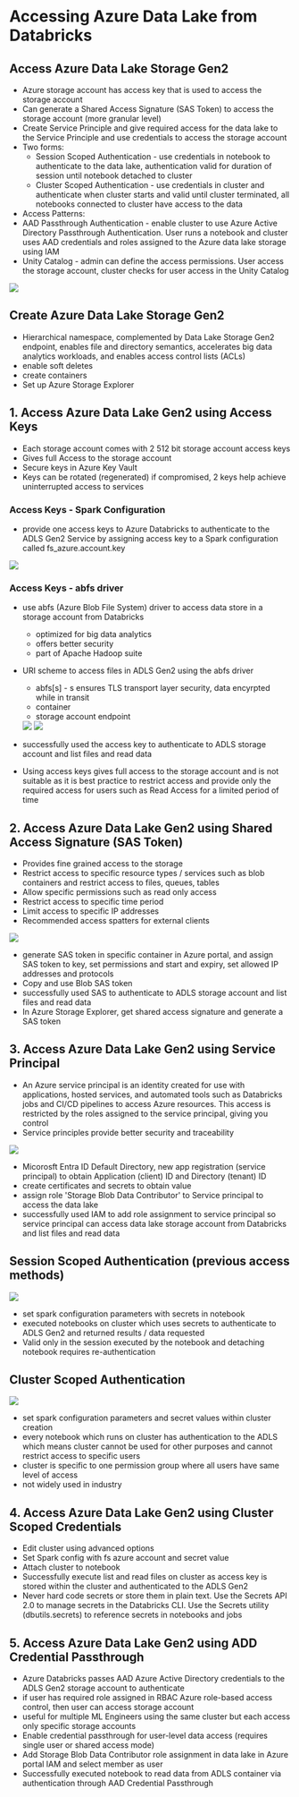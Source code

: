 # Accessing Azure Data Lake from Databricks

## Access Azure Data Lake Storage Gen2
- Azure storage account has access key that is used to access the storage account
- Can generate a Shared Access Signature (SAS Token) to access the storage account (more granular level)
- Create Service Principle and give required access for the data lake to the Service Principle and use credentials to access the storage account
- Two forms:
  - Session Scoped Authentication - use credentials in notebook to authenticate to the data lake, authentication valid for duration of session until notebook detached to cluster
  - Cluster Scoped Authentication - use credentials in cluster and authenticate when cluster starts and valid until cluster terminated, all notebooks connected to cluster have access to the data
- Access Patterns:
- AAD Passthrough Authentication - enable cluster to use Azure Active Directory Passthrough Authentication. User runs a notebook and cluster uses AAD credentials and roles assigned to the Azure data lake storage using IAM
- Unity Catalog - admin can define the access permissions. User access the storage account, cluster checks for user access in the Unity Catalog

<img src="Docs/access_patterns.png">


## Create Azure Data Lake Storage Gen2
- Hierarchical namespace, complemented by Data Lake Storage Gen2 endpoint, enables file and directory semantics, accelerates big data analytics workloads, and enables access control lists (ACLs)
- enable soft deletes
- create containers
- Set up Azure Storage Explorer

## 1. Access Azure Data Lake Gen2 using Access Keys
- Each storage account comes with 2 512 bit storage account access keys
- Gives full Access to the storage account
- Secure keys in Azure Key Vault
- Keys can be rotated (regenerated) if compromised, 2 keys help achieve uninterrupted access to services

### Access Keys - Spark Configuration
- provide one access keys to Azure Databricks to authenticate to the ADLS Gen2 Service by assigning access key to a Spark configuration called fs_azure.account.key

<img src="Docs/spark_config.png">


### Access Keys - abfs driver
- use abfs (Azure Blob File System) driver to access data store in a storage account from Databricks
  - optimized for big data analytics
  - offers better security
  - part of Apache Hadoop suite
- URI scheme to access files in ADLS Gen2 using the abfs driver
  -  abfs[s] - s ensures TLS transport layer security, data encyrpted while in transit
  - container
  - storage account endpoint

  <img src="Docs/abfs1.png">

  <img src="Docs/abfs2.png">

- successfully used the access key to authenticate to ADLS storage account and list files and read data
- Using access keys gives full access to the storage account and is not suitable as it is best practice to restrict access and provide only the required access for users such as Read Access for a limited period of time

## 2. Access Azure Data Lake Gen2 using Shared Access Signature (SAS Token)
- Provides fine grained access to the storage
- Restrict access to specific resource types / services such as blob containers and restrict access to files, queues, tables
- Allow specific permissions such as read only access
- Restrict access to specific time period
- Limit access to specific IP addresses
- Recommended access spatters for external clients

<img src="Docs/sas1.png">

- generate SAS token in specific container in Azure portal, and assign SAS token to key, set permissions and start and expiry, set allowed IP addresses and protocols
- Copy and use Blob SAS token
- successfully used SAS to authenticate to ADLS storage account and list files and read data
- In Azure Storage Explorer, get shared access signature and generate a SAS token

## 3. Access Azure Data Lake Gen2 using Service Principal
- An Azure service principal is an identity created for use with applications, hosted services, and automated tools such as Databricks jobs and CI/CD pipelines to access Azure resources. This access is restricted by the roles assigned to the service principal, giving you control
- Service principles provide better security and traceability

<img src="Docs/service_principal.png">

- Micorosft Entra ID Default Directory, new app registration (service principal) to obtain Application (client) ID and Directory (tenant) ID
- create certificates and secrets to obtain value
- assign role 'Storage Blob Data Contributor' to Service principal to access the data lake
- successfully used IAM to add role assignment to service principal so service principal can access data lake storage account from Databricks and list files and read data

## Session Scoped Authentication (previous access methods)

<img src="Docs/session.png">


- set spark configuration parameters with secrets in notebook
- executed notebooks on cluster which uses secrets to authenticate to ADLS Gen2 and returned results / data requested
- Valid only in the session executed by the notebook and detaching notebook requires re-authentication

## Cluster Scoped Authentication

<img src="Docs/cluster.png">

- set spark configuration parameters and secret values within cluster creation
- every notebook which runs on cluster has authentication to the ADLS which means cluster cannot be used for other purposes and cannot restrict access to specific users
- cluster is specific to one permission group where all users have same level of access
- not widely used in industry


## 4. Access Azure Data Lake Gen2 using Cluster Scoped Credentials
- Edit cluster using advanced options
- Set Spark config with fs azure account and secret value
- Attach cluster to notebook
- Successfully execute list and read files on cluster as access key is stored within the cluster and authenticated to the ADLS Gen2
- Never hard code secrets or store them in plain text. Use the Secrets API 2.0 to manage secrets in the Databricks CLI. Use the Secrets utility (dbutils.secrets) to reference secrets in notebooks and jobs

## 5. Access Azure Data Lake Gen2 using ADD Credential Passthrough
- Azure Databricks passes AAD Azure Active Directory credentials to the ADLS Gen2 storage account to authenticate
- if user has required role assigned in RBAC Azure role-based access control, then user can access storage account
- useful for multiple ML Engineers using the same cluster but each access only specific storage accounts
- Enable credential passthrough for user-level data access (requires single user or shared access mode)
- Add Storage Blob Data Contributor role assignment in data lake in Azure portal IAM and select member as user
- Successfully executed notebook to read data from ADLS container via authentication through AAD Credential Passthrough
